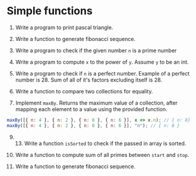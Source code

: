 # Simple functions

1. Write a program to print pascal triangle.

2. Write a function to generate fibonacci sequence.

3. Write a program to check if the given number `n` is a prime number

4. Write a program to compute `x` to the power of `y`. Assume `y` to be an int.

5. Write a program to check if `n` is a perfect number. Example of a perfect
   number is 28. Sum of all of it's factors excluding itself is 28.

6. Write a function to compare two collections for equality.

7. Implement `maxBy`. Returns the maximum value of a collection, after mapping
   each element to a value using the provided function.

```js
maxBy([{ n: 4 }, { n: 2 }, { n: 8 }, { n: 6 }], x => x.n); // { n: 8}
maxBy([{ n: 4 }, { n: 2 }, { n: 8 }, { n: 6 }], "n"); // { n: 8 }
```

9. 13. Write a function `isSorted` to check if the passed in array is sorted.

10. Write a function to compute sum of all primes between `start` and `stop`.

11. Write a function to generate fibonacci sequence.
